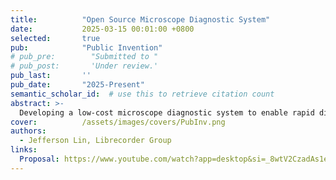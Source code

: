 ```yaml
---
title:          "Open Source Microscope Diagnostic System"
date:           2025-03-15 00:01:00 +0800
selected:       true
pub:            "Public Invention"
# pub_pre:        "Submitted to "
# pub_post:       'Under review.'
pub_last:       ''
pub_date:       "2025-Present"
semantic_scholar_id:  # use this to retrieve citation count
abstract: >-
  Developing a low-cost microscope diagnostic system to enable rapid disease detection in rural areas.
cover:          /assets/images/covers/PubInv.png
authors:
  - Jefferson Lin, Librecorder Group
links:
  Proposal: https://www.youtube.com/watch?app=desktop&si=_8wtV2CzadAs1eeD&v=99xM9_RD1MM&feature=youtu.be 
---
```

